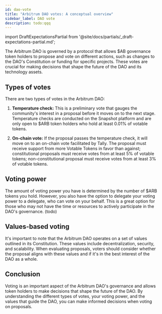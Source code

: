 ```yaml
---
id: dao-vote
title: "Arbitrum DAO votes: A conceptual overview"
sidebar_label: DAO vote
description: todo:qqq
---
```


import DraftExpectationsPartial from '@site/docs/partials/_draft-expectations-partial.md'; 

<DraftExpectationsPartial />

The Arbitrum DAO is governed by a protocol that allows $AB governance token holders to propose and vote on different actions, such as changes to the DAO's Constitution or funding for specific projects. These votes are crucial for making decisions that shape the future of the DAO and its technology assets.

## Types of votes

There are two types of votes in the Arbitrum DAO:

1. **Temperature check:** This is a preliminary vote that gauges the community's interest in a proposal before it moves on to the next stage. Temperature checks are conducted on the Snapshot platform and are only open to $ARB token holders who hold at least 0.01% of votable tokens.

2. **On-chain vote:** If the proposal passes the temperature check, it will move on to an on-chain vote facilitated by Tally. The proposal must receive support from more Votable Tokens in favor than against; constitutional proposals must receive votes from at least 5% of votable tokens; non-constitutional proposal must receive votes from at least 3% of votable tokens.

## Voting power

The amount of voting power you have is determined by the number of $ARB tokens you hold. However, you also have the option to delegate your voting power to a delegate, who can vote on your behalf. This is a great option for those who may not have the time or resources to actively participate in the DAO's governance. (todo)

## Values-based voting

It's important to note that the Arbitrum DAO operates on a set of values outlined in its Constitution. These values include decentralization, security, and scalability. When evaluating proposals, voters should consider whether the proposal aligns with these values and if it's in the best interest of the DAO as a whole.

## Conclusion

Voting is an important aspect of the Arbitrum DAO's governance and allows token holders to make decisions that shape the future of the DAO. By understanding the different types of votes, your voting power, and the values that guide the DAO, you can make informed decisions when voting on proposals.